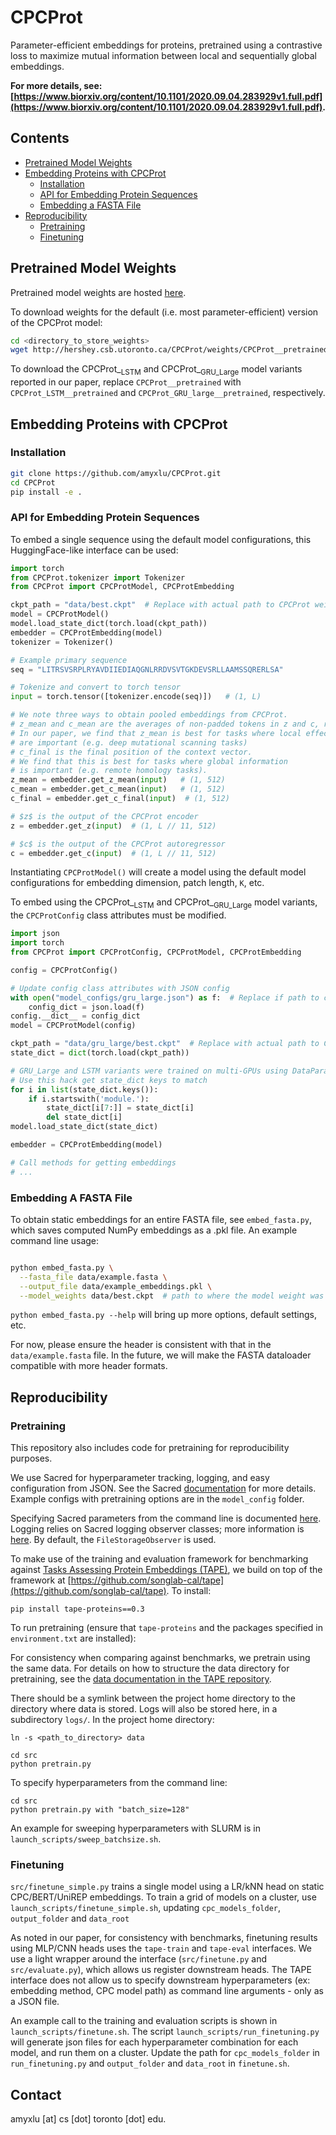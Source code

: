 # CPCProt
Parameter-efficient embeddings for proteins, pretrained using a contrastive loss to maximize mutual information between local and sequentially global embeddings.

**For more details, see: [https://www.biorxiv.org/content/10.1101/2020.09.04.283929v1.full.pdf](https://www.biorxiv.org/content/10.1101/2020.09.04.283929v1.full.pdf).**

## Contents
* [Pretrained Model Weights](#pretrained-model-weights)
* [Embedding Proteins with CPCProt](#embedding-proteins-with-cpcprot)
    * [Installation](#installation)
    * [API for Embedding Protein Sequences](#api-for-embedding-protein-sequences)
    * [Embedding a FASTA File](#embedding-a-fasta-file)
* [Reproducibility](#reproducibility)
    * [Pretraining](#pretraining)
    * [Finetuning](#finetuning)
    
## Pretrained Model Weights

Pretrained model weights are hosted [here](http://hershey.csb.utoronto.ca/CPCProt/weights/).

To download weights for the default (i.e. most parameter-efficient) version of the CPCProt model:

```bash
cd <directory_to_store_weights>
wget http://hershey.csb.utoronto.ca/CPCProt/weights/CPCProt__pretrained/best.ckpt
```
To download the CPCProt_<sub>LSTM</sub> and CPCProt_<sub>GRU_Large</sub> model variants reported in our paper, replace `CPCProt__pretrained` with `CPCProt_LSTM__pretrained` and `CPCProt_GRU_large__pretrained`, respectively.

## Embedding Proteins with CPCProt 
### Installation

```bash
git clone https://github.com/amyxlu/CPCProt.git
cd CPCProt
pip install -e .
```

### API for Embedding Protein Sequences

To embed a single sequence using the default model configurations, this HuggingFace-like interface can be used:


```python
import torch
from CPCProt.tokenizer import Tokenizer
from CPCProt import CPCProtModel, CPCProtEmbedding

ckpt_path = "data/best.ckpt"  # Replace with actual path to CPCProt weights
model = CPCProtModel()
model.load_state_dict(torch.load(ckpt_path))
embedder = CPCProtEmbedding(model)
tokenizer = Tokenizer()

# Example primary sequence
seq = "LITRSVSRPLRYAVDIIEDIAQGNLRRDVSVTGKDEVSRLLAAMSSQRERLSA"

# Tokenize and convert to torch tensor
input = torch.tensor([tokenizer.encode(seq)])   # (1, L)

# We note three ways to obtain pooled embeddings from CPCProt.
# z_mean and c_mean are the averages of non-padded tokens in z and c, respectively.
# In our paper, we find that z_mean is best for tasks where local effects
# are important (e.g. deep mutational scanning tasks)
# c_final is the final position of the context vector.
# We find that this is best for tasks where global information
# is important (e.g. remote homology tasks).
z_mean = embedder.get_z_mean(input)   # (1, 512)
c_mean = embedder.get_c_mean(input)   # (1, 512)
c_final = embedder.get_c_final(input)  # (1, 512)

# $z$ is the output of the CPCProt encoder
z = embedder.get_z(input)  # (1, L // 11, 512)

# $c$ is the output of the CPCProt autoregressor
c = embedder.get_c(input)  # (1, L // 11, 512)
```

Instantiating `CPCProtModel()` will create a model using the default model configurations for embedding dimension, patch length, `K`, etc.

To embed using the CPCProt_<sub>LSTM</sub> and CPCProt_<sub>GRU_Large</sub> model variants, the `CPCProtConfig` class attributes must be modified.

```python
import json
import torch
from CPCProt import CPCProtConfig, CPCProtModel, CPCProtEmbedding 

config = CPCProtConfig()

# Update config class attributes with JSON config
with open("model_configs/gru_large.json") as f:  # Replace if path to config file is different
    config_dict = json.load(f)
config.__dict__ = config_dict 
model = CPCProtModel(config)

ckpt_path = "data/gru_large/best.ckpt"  # Replace with actual path to CPCProt_GRU_Large weights
state_dict = dict(torch.load(ckpt_path))

# GRU_Large and LSTM variants were trained on multi-GPUs using DataParallel
# Use this hack get state_dict keys to match
for i in list(state_dict.keys()):
    if i.startswith('module.'):
        state_dict[i[7:]] = state_dict[i]
        del state_dict[i]
model.load_state_dict(state_dict)

embedder = CPCProtEmbedding(model)

# Call methods for getting embeddings
# ...
```

### Embedding A FASTA File 
To obtain static embeddings for an entire FASTA file, see `embed_fasta.py`, which saves computed NumPy embeddings as a .pkl file. An example command line usage:

```bash

python embed_fasta.py \
  --fasta_file data/example.fasta \
  --output_file data/example_embeddings.pkl \
  --model_weights data/best.ckpt  # path to where the model weight was saved.

```

`python embed_fasta.py --help` will bring up more options, default settings, etc.
  
For now, please ensure the header is consistent with that in the `data/example.fasta` file. In the future, we will make the FASTA dataloader compatible with more header formats.

## Reproducibility
 
### Pretraining

This repository also includes code for pretraining for reproducibility purposes.

We use Sacred for hyperparameter tracking, logging, and easy configuration from JSON. See the Sacred [documentation](https://sacred.readthedocs.io/en/stable/index.html) for more details. Example configs with pretraining options are in the `model_config` folder.

Specifying Sacred parameters from the command line is documented [here](https://sacred.readthedocs.io/en/stable/command_line.html). Logging relies on Sacred logging observer classes; more information is [here](https://sacred.readthedocs.io/en/stable/observers.html). By default, the `FileStorageObserver` is used.

To make use of the training and evaluation framework for benchmarking against [Tasks Assessing Protein Embeddings (TAPE)](https://github.com/songlab-cal/tape), we build on top of the framework at [https://github.com/songlab-cal/tape](https://github.com/songlab-cal/tape). To install:

```
pip install tape-proteins==0.3
```

To run pretraining (ensure that `tape-proteins` and the packages specified in `environment.txt` are installed):

For consistency when comparing against benchmarks, we pretrain using the same data. For details on how to structure the data directory for pretraining, see the [data documentation in the TAPE repository](https://github.com/songlab-cal/tape#data).

There should be a symlink between the project home directory to the directory where data is stored. Logs will also be stored here, in a subdirectory `logs/`. In the project home directory:

```
ln -s <path_to_directory> data
```

```
cd src
python pretrain.py
```

To specify hyperparameters from the command line:
```
cd src
python pretrain.py with "batch_size=128" 
```

An example for sweeping hyperparameters with SLURM is in `launch_scripts/sweep_batchsize.sh`. 

### Finetuning
`src/finetune_simple.py` trains a single model using a LR/kNN head on static CPC/BERT/UniREP embeddings. To train a grid of models on a cluster, use `launch_scripts/finetune_simple.sh`, updating `cpc_models_folder`, `output_folder` and `data_root`

As noted in our paper, for consistency with benchmarks, finetuning results using MLP/CNN heads uses the `tape-train` and `tape-eval` interfaces. We use a light wrapper around the interface (`src/finetune.py` and `src/evaluate.py`), which allows us register downstream heads. The TAPE interface does not allow us to specify downstream hyperparameters (ex: embedding method, CPC model path) as command line arguments - only as a JSON file.

An example call to the training and evaluation scripts is shown in `launch_scripts/finetune.sh`. The script `launch_scripts/run_finetuning.py` will generate json files for each hyperparameter combination for each model, and run them on a cluster. Update the path for `cpc_models_folder` in `run_finetuning.py` and `output_folder` and `data_root` in `finetune.sh`.

## Contact
amyxlu [at] cs [dot] toronto [dot] edu.